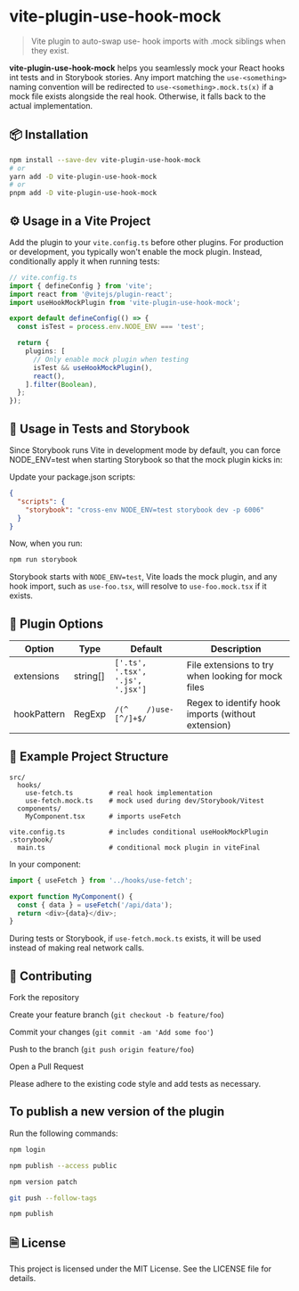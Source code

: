 # vite-plugin-use-hook-mock

 > Vite plugin to auto-swap use- hook imports with .mock siblings when they exist.

**vite-plugin-use-hook-mock** helps you seamlessly mock your React hooks int tests and in Storybook stories. Any import matching the `use-<something>` naming convention will be redirected to `use-<something>.mock.ts(x)` if a mock file exists alongside the real hook. Otherwise, it falls back to the actual implementation.

## 📦 Installation

``` bash
npm install --save-dev vite-plugin-use-hook-mock
# or
yarn add -D vite-plugin-use-hook-mock
# or
pnpm add -D vite-plugin-use-hook-mock
```

## ⚙️ Usage in a Vite Project

Add the plugin to your `vite.config.ts` before other plugins. For production or development, you typically won't enable the mock plugin. Instead, conditionally apply it when running tests:

``` ts
// vite.config.ts
import { defineConfig } from 'vite';
import react from '@vitejs/plugin-react';
import useHookMockPlugin from 'vite-plugin-use-hook-mock';

export default defineConfig(() => {
  const isTest = process.env.NODE_ENV === 'test';

  return {
    plugins: [
      // Only enable mock plugin when testing
      isTest && useHookMockPlugin(),
      react(),
    ].filter(Boolean),
  };
});
``` 

## 🧪 Usage in Tests and Storybook

Since Storybook runs Vite in development mode by default, you can force NODE_ENV=test when starting Storybook so that the mock plugin kicks in:

Update your package.json scripts:

``` json
{
  "scripts": {
    "storybook": "cross-env NODE_ENV=test storybook dev -p 6006"
  }
}

```

Now, when you run:

```bash
npm run storybook
```

Storybook starts with `NODE_ENV=test`, Vite loads the mock plugin, and any hook import, such as `use-foo.tsx`, will resolve to `use-foo.mock.tsx` if it exists.

## 🔧 Plugin Options

| Option        | Type      | Default	                          | Description                                         |
|---------------|-----------|-----------------------------------|-----------------------------------------------------|
| extensions	  | string[]  | `['.ts', '.tsx', '.js', '.jsx']`	| File extensions to try when looking for mock files  |
| hookPattern	  | RegExp    | `/(^	/)use-[^/]+$/`              | Regex to identify hook imports (without extension)  |

## 📂 Example Project Structure

```
src/
  hooks/
    use-fetch.ts         # real hook implementation
    use-fetch.mock.ts    # mock used during dev/Storybook/Vitest
  components/
    MyComponent.tsx      # imports useFetch

vite.config.ts           # includes conditional useHookMockPlugin
.storybook/
  main.ts                # conditional mock plugin in viteFinal
```

In your component:

```ts
import { useFetch } from '../hooks/use-fetch';

export function MyComponent() {
  const { data } = useFetch('/api/data');
  return <div>{data}</div>;
}
```

During tests or Storybook, if `use-fetch.mock.ts` exists, it will be used instead of making real network calls.

## 🤝 Contributing

Fork the repository

Create your feature branch (`git checkout -b feature/foo`)

Commit your changes (`git commit -am 'Add some foo'`)

Push to the branch (`git push origin feature/foo`)

Open a Pull Request

Please adhere to the existing code style and add tests as necessary.

## To publish a new version of the plugin

Run the following commands:

```bash
npm login

npm publish --access public

npm version patch

git push --follow-tags

npm publish
```

## 🗎 License

This project is licensed under the MIT License. See the LICENSE file for details.

